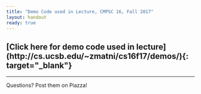 ```yaml
---
title: "Demo Code used in Lecture, CMPSC 16, Fall 2017"
layout: handout
ready: true
---
```


<h2>[Click here for demo code used in lecture](http://cs.ucsb.edu/~zmatni/cs16f17/demos/){: target="_blank"}</h2>


---------------------
Questions? Post them on Piazza!
